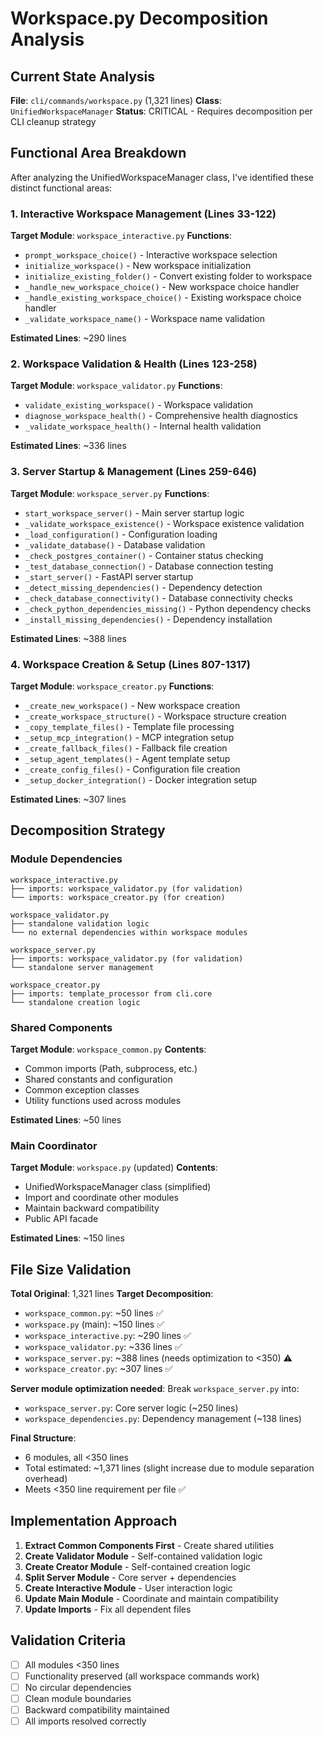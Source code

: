 # Workspace.py Decomposition Analysis

## Current State Analysis

**File**: `cli/commands/workspace.py` (1,321 lines)
**Class**: `UnifiedWorkspaceManager`
**Status**: CRITICAL - Requires decomposition per CLI cleanup strategy

## Functional Area Breakdown

After analyzing the UnifiedWorkspaceManager class, I've identified these distinct functional areas:

### 1. Interactive Workspace Management (Lines 33-122)
**Target Module**: `workspace_interactive.py`
**Functions**:
- `prompt_workspace_choice()` - Interactive workspace selection
- `initialize_workspace()` - New workspace initialization  
- `initialize_existing_folder()` - Convert existing folder to workspace
- `_handle_new_workspace_choice()` - New workspace choice handler
- `_handle_existing_workspace_choice()` - Existing workspace choice handler
- `_validate_workspace_name()` - Workspace name validation

**Estimated Lines**: ~290 lines

### 2. Workspace Validation & Health (Lines 123-258)
**Target Module**: `workspace_validator.py`
**Functions**:
- `validate_existing_workspace()` - Workspace validation
- `diagnose_workspace_health()` - Comprehensive health diagnostics
- `_validate_workspace_health()` - Internal health validation

**Estimated Lines**: ~336 lines

### 3. Server Startup & Management (Lines 259-646)
**Target Module**: `workspace_server.py` 
**Functions**:
- `start_workspace_server()` - Main server startup logic
- `_validate_workspace_existence()` - Workspace existence validation
- `_load_configuration()` - Configuration loading
- `_validate_database()` - Database validation
- `_check_postgres_container()` - Container status checking
- `_test_database_connection()` - Database connection testing
- `_start_server()` - FastAPI server startup
- `_detect_missing_dependencies()` - Dependency detection
- `_check_database_connectivity()` - Database connectivity checks
- `_check_python_dependencies_missing()` - Python dependency checks
- `_install_missing_dependencies()` - Dependency installation

**Estimated Lines**: ~388 lines

### 4. Workspace Creation & Setup (Lines 807-1317)
**Target Module**: `workspace_creator.py`
**Functions**:
- `_create_new_workspace()` - New workspace creation
- `_create_workspace_structure()` - Workspace structure creation
- `_copy_template_files()` - Template file processing
- `_setup_mcp_integration()` - MCP integration setup
- `_create_fallback_files()` - Fallback file creation
- `_setup_agent_templates()` - Agent template setup
- `_create_config_files()` - Configuration file creation
- `_setup_docker_integration()` - Docker integration setup

**Estimated Lines**: ~307 lines

## Decomposition Strategy

### Module Dependencies
```
workspace_interactive.py
├── imports: workspace_validator.py (for validation)
└── imports: workspace_creator.py (for creation)

workspace_validator.py  
├── standalone validation logic
└── no external dependencies within workspace modules

workspace_server.py
├── imports: workspace_validator.py (for validation)
└── standalone server management

workspace_creator.py
├── imports: template_processor from cli.core
└── standalone creation logic
```

### Shared Components
**Target Module**: `workspace_common.py`
**Contents**:
- Common imports (Path, subprocess, etc.)
- Shared constants and configuration
- Common exception classes
- Utility functions used across modules

**Estimated Lines**: ~50 lines

### Main Coordinator
**Target Module**: `workspace.py` (updated)
**Contents**:
- UnifiedWorkspaceManager class (simplified)
- Import and coordinate other modules
- Maintain backward compatibility
- Public API facade

**Estimated Lines**: ~150 lines

## File Size Validation

**Total Original**: 1,321 lines
**Target Decomposition**:
- `workspace_common.py`: ~50 lines ✅
- `workspace.py` (main): ~150 lines ✅  
- `workspace_interactive.py`: ~290 lines ✅
- `workspace_validator.py`: ~336 lines ✅
- `workspace_server.py`: ~388 lines (needs optimization to <350) ⚠️
- `workspace_creator.py`: ~307 lines ✅

**Server module optimization needed**: Break `workspace_server.py` into:
- `workspace_server.py`: Core server logic (~250 lines)
- `workspace_dependencies.py`: Dependency management (~138 lines)

**Final Structure**:
- 6 modules, all <350 lines
- Total estimated: ~1,371 lines (slight increase due to module separation overhead)
- Meets <350 line requirement per file ✅

## Implementation Approach

1. **Extract Common Components First** - Create shared utilities
2. **Create Validator Module** - Self-contained validation logic  
3. **Create Creator Module** - Self-contained creation logic
4. **Split Server Module** - Core server + dependencies
5. **Create Interactive Module** - User interaction logic
6. **Update Main Module** - Coordinate and maintain compatibility
7. **Update Imports** - Fix all dependent files

## Validation Criteria

- [ ] All modules <350 lines
- [ ] Functionality preserved (all workspace commands work)
- [ ] No circular dependencies
- [ ] Clean module boundaries
- [ ] Backward compatibility maintained
- [ ] All imports resolved correctly